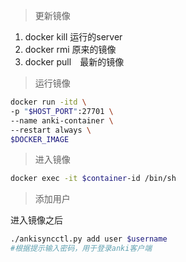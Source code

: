 > 更新镜像
1. docker kill 运行的server
2. docker rmi 原来的镜像
3. docker pull　最新的镜像
> 运行镜像
```bash
docker run -itd \
-p "$HOST_PORT":27701 \
--name anki-container \
--restart always \
$DOCKER_IMAGE
```
> 进入镜像
```bash
docker exec -it $container-id /bin/sh
```
> 添加用户

进入镜像之后
```bash
./ankisyncctl.py add user $username
#根据提示输入密码，用于登录anki客户端
```


